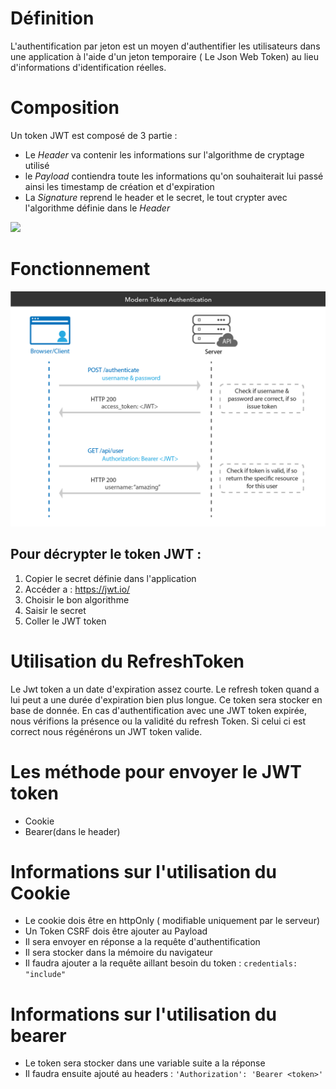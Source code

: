 # Définition 

L'authentification par jeton est un moyen d'authentifier les utilisateurs dans une application à l'aide d'un jeton temporaire ( Le Json Web Token) au lieu d'informations d'identification réelles.

# Composition 
Un token JWT est composé de 3 partie : 
- Le _Header_ va contenir les informations sur l'algorithme de cryptage utilisé
- le _Payload_ contiendra toute les informations qu'on souhaiterait lui passé ainsi les timestamp de création et d'expiration
- La _Signature_ reprend le header et le secret, le tout crypter avec l'algorithme définie dans le _Header_

![](Items(1).png)


# Fonctionnement

![](Items.png)


## Pour décrypter le token JWT :
1. Copier le secret définie dans l'application
2. Accéder a :  https://jwt.io/ 
3. Choisir le bon algorithme
4. Saisir le secret
5. Coller le JWT token

# Utilisation du RefreshToken

 Le Jwt token a un date d'expiration assez courte. Le refresh token quand a lui peut a une durée d'expiration bien plus longue. Ce token sera stocker en base de donnée. 
En cas d'authentification avec une JWT token expirée, nous vérifions la présence ou la validité du refresh Token. Si celui ci est correct nous régénérons un JWT token valide. 


# Les méthode pour envoyer le JWT token

- Cookie
- Bearer(dans le header)


# Informations sur l'utilisation du Cookie 

- Le cookie dois être en httpOnly ( modifiable uniquement par le serveur)
- Un Token CSRF dois être ajouter au Payload
- Il sera envoyer en réponse a la requête d'authentification
- Il sera stocker dans la mémoire du navigateur
- Il faudra ajouter a la requête aillant besoin du token : `credentials: "include"`


# Informations sur l'utilisation du bearer

- Le token sera stocker dans une variable suite a la réponse
- Il faudra ensuite ajouté au headers :  ``` 'Authorization': 'Bearer <token>' ```
 

